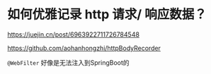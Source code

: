 如何优雅记录 http 请求/ 响应数据？
====

https://juejin.cn/post/6963922711726784548

https://github.com/aohanhongzhi/httpBodyRecorder

`@WebFilter` 好像是无法注入到SpringBoot的